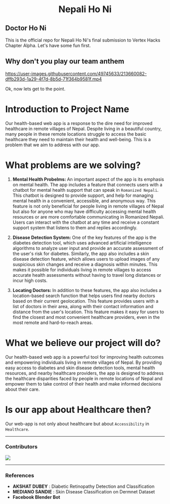 # <p align="center"> Nepali Ho Ni</p>

## Doctor Ho Ni

This is the official repo for Nepali Ho Ni's final submission to Vertex Hacks Chapter Alpha. Let's have some fun first. 
## Why don't you play our team anthem

https://user-images.githubusercontent.com/49745633/213660082-dffb293d-1a29-4f7d-8b5d-71f364b9581f.mp4

Ok, now lets get to the point.

# Introduction to Project Name
Our health-based web app is a response to the dire need for improved healthcare in remote villages of Nepal. Despite living in a beautiful country, many people in these remote locations struggle to access the basic healthcare they need to maintain their health and well-being. This is a problem that we aim to address with our app.


# What problems are we solving?

1. <b>Mental Health Probelms: </b>
An important aspect of the app is its emphasis on mental health. The app includes a feature that connects users with a chatbot for mental health support that can speak in `Romanized Nepali`. This chatbot is designed to provide support, and help for managing mental health in a convenient, accessible, and anonymous way. This feature is not only beneficial for people living in remote villages of Nepal but also for anyone who may have difficulty accessing mental health resources or are more comfortable communicating in Romanized Nepali. Users can interact with the chatbot at any time and receive a constant support system that listens to them and replies accordingly.

2. <b>Disease Detection System:</b>
 One of the key features of the app is the diabetes detection tool, which uses advanced artificial intelligence algorithms to analyze user input and provide an accurate assessment of the user's risk for diabetes. Similarly, the app also includes a skin disease detection feature, which allows users to upload images of any suspicious skin changes and receive a diagnosis within minutes. This makes it possible for individuals living in remote villages to access accurate health assessments without having to travel long distances or incur high costs.


3. <b>Locating Doctors: </b>
In addition to these features, the app also includes a location-based search function that helps users find nearby doctors based on their current geolocation. This feature provides users with a list of doctors in their area, along with their contact information and distance from the user's location. This feature makes it easy for users to find the closest and most convenient healthcare providers, even in the most remote and hard-to-reach areas.

# What we believe our project will do?
Our health-based web app is a powerful tool for improving health outcomes and empowering individuals living in remote villages of Nepal. By providing easy access to diabetes and skin disease detection tools, mental health resources, and nearby healthcare providers, the app is designed to address the healthcare disparities faced by people in remote locations of Nepal and empower them to take control of their health and make informed decisions about their care.

# Is our app about Healthcare then?
Our web-app is not only about healthcare but about `Accessibility` in `Healthcare`.

------

### Contributors
<a href="https://github.com/kbshal/Nepali_Ho_Ni_vertex_hacks/graphs/contributors">
  <img src="https://contrib.rocks/image?repo=kbshal/Nepali_Ho_Ni_vertex_hacks" />
</a>

------

### References
- **AKSHAT DUBEY** : Diabetic Retinopathy Detection and Classification
- **MEDIANO SANDIE** : Skin Disease Classification on Dermnet Dataset
- **Facebook Blender Bot**
